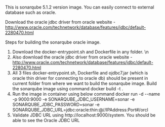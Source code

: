 This is sonarqube 5.1.2 version image. You can easily connect to external database such as oracle.

Download the oracle jdbc driver from oracle website -
 http://www.oracle.com/technetwork/database/features/jdbc/default-2280470.html
 
 Steps for building the sonarqube oracle image.
 1) Download the docker-entrypoint.sh and Dockerfile in any folder. \n
 2) Also download the oracle jdbc driver from oracle website - http://www.oracle.com/technetwork/database/features/jdbc/default-2280470.html
 3) All 3 files docker-entrypoint.sh, Dockerfile and ojdbc7.jar (which is oracle thin driver for connecting to oracle db) should be present in current folder from where we want to build the sonarqube image.
   Build the sonarqube image using command docker build -t <image-name> .
 4) Run the image in container using below command
  docker run -d --name <container-name> -p 9000:9000 -e SONARQUBE_JDBC_USERNAME=sonar -e SONARQUBE_JDBC_PASSWORD=sonar -e SONARQUBE_JDBC_URL=jdbc:oracle:thin:@//IPAddress:Port#/orcl <image-name>
 5) Validate JDBC URL using http://localhost:9000/system. You should be able to see the Oracle JDBC URL  
  
